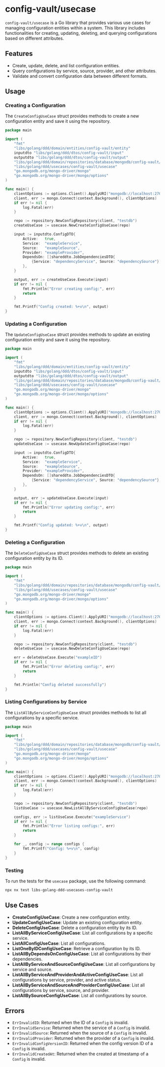 # config-vault/usecase

`config-vault/usecase` is a Go library that provides various use cases for managing configuration entities within a system. This library includes functionalities for creating, updating, deleting, and querying configurations based on different attributes.

## Features

- Create, update, delete, and list configuration entities.
- Query configurations by service, source, provider, and other attributes.
- Validate and convert configuration data between different formats.

## Usage

### Creating a Configuration

The `CreateConfigUseCase` struct provides methods to create a new configuration entity and save it using the repository.

```go
package main

import (
    "fmt"
    "libs/golang/ddd/domain/entities/config-vault/entity"
    inputdto "libs/golang/ddd/dtos/config-vault/input"
    outputdto "libs/golang/ddd/dtos/config-vault/output"
    "libs/golang/ddd/domain/repositories/database/mongodb/config-vault/repository"
    "libs/golang/ddd/usecases/config-vault/usecase"
    "go.mongodb.org/mongo-driver/mongo"
    "go.mongodb.org/mongo-driver/mongo/options"
)

func main() {
    clientOptions := options.Client().ApplyURI("mongodb://localhost:27017")
    client, err := mongo.Connect(context.Background(), clientOptions)
    if err != nil {
        log.Fatal(err)
    }

    repo := repository.NewConfigRepository(client, "testdb")
    createUseCase := usecase.NewCreateConfigUseCase(repo)

    input := inputdto.ConfigDTO{
        Active:   true,
        Service:  "exampleService",
        Source:   "exampleSource",
        Provider: "exampleProvider",
        DependsOn: []shareddto.JobDependenciesDTO{
            {Service: "dependencyService", Source: "dependencySource"},
        },
    }

    output, err := createUseCase.Execute(input)
    if err != nil {
        fmt.Println("Error creating config:", err)
        return
    }

    fmt.Printf("Config created: %+v\n", output)
}
```

### Updating a Configuration

The `UpdateConfigUseCase` struct provides methods to update an existing configuration entity and save it using the repository.

```go
package main

import (
    "fmt"
    "libs/golang/ddd/domain/entities/config-vault/entity"
    inputdto "libs/golang/ddd/dtos/config-vault/input"
    outputdto "libs/golang/ddd/dtos/config-vault/output"
    "libs/golang/ddd/domain/repositories/database/mongodb/config-vault/repository"
    "libs/golang/ddd/usecases/config-vault/usecase"
    "go.mongodb.org/mongo-driver/mongo"
    "go.mongodb.org/mongo-driver/mongo/options"
)

func main() {
    clientOptions := options.Client().ApplyURI("mongodb://localhost:27017")
    client, err := mongo.Connect(context.Background(), clientOptions)
    if err != nil {
        log.Fatal(err)
    }

    repo := repository.NewConfigRepository(client, "testdb")
    updateUseCase := usecase.NewUpdateConfigUseCase(repo)

    input := inputdto.ConfigDTO{
        Active:   true,
        Service:  "exampleService",
        Source:   "exampleSource",
        Provider: "exampleProvider",
        DependsOn: []shareddto.JobDependenciesDTO{
            {Service: "dependencyService", Source: "dependencySource"},
        },
    }

    output, err := updateUseCase.Execute(input)
    if err != nil {
        fmt.Println("Error updating config:", err)
        return
    }

    fmt.Printf("Config updated: %+v\n", output)
}
```

### Deleting a Configuration

The `DeleteConfigUseCase` struct provides methods to delete an existing configuration entity by its ID.

```go
package main

import (
    "fmt"
    "libs/golang/ddd/domain/repositories/database/mongodb/config-vault/repository"
    "libs/golang/ddd/usecases/config-vault/usecase"
    "go.mongodb.org/mongo-driver/mongo"
    "go.mongodb.org/mongo-driver/mongo/options"
)

func main() {
    clientOptions := options.Client().ApplyURI("mongodb://localhost:27017")
    client, err := mongo.Connect(context.Background(), clientOptions)
    if err != nil {
        log.Fatal(err)
    }

    repo := repository.NewConfigRepository(client, "testdb")
    deleteUseCase := usecase.NewDeleteConfigUseCase(repo)

    err = deleteUseCase.Execute("exampleID")
    if err != nil {
        fmt.Println("Error deleting config:", err)
        return
    }

    fmt.Println("Config deleted successfully")
}
```

### Listing Configurations by Service

The `ListAllByServiceConfigUseCase` struct provides methods to list all configurations by a specific service.

```go
package main

import (
    "fmt"
    "libs/golang/ddd/domain/repositories/database/mongodb/config-vault/repository"
    "libs/golang/ddd/usecases/config-vault/usecase"
    "go.mongodb.org/mongo-driver/mongo"
    "go.mongodb.org/mongo-driver/mongo/options"
)

func main() {
    clientOptions := options.Client().ApplyURI("mongodb://localhost:27017")
    client, err := mongo.Connect(context.Background(), clientOptions)
    if err != nil {
        log.Fatal(err)
    }

    repo := repository.NewConfigRepository(client, "testdb")
    listUseCase := usecase.NewListAllByServiceConfigUseCase(repo)

    configs, err := listUseCase.Execute("exampleService")
    if err != nil {
        fmt.Println("Error listing configs:", err)
        return
    }

    for _, config := range configs {
        fmt.Printf("Config: %+v\n", config)
    }
}
```

### Testing

To run the tests for the `usecase` package, use the following command:

```sh
npx nx test libs-golang-ddd-usecases-config-vault
```

## Use Cases

- **CreateConfigUseCase**: Create a new configuration entity.
- **UpdateConfigUseCase**: Update an existing configuration entity.
- **DeleteConfigUseCase**: Delete a configuration entity by its ID.
- **ListAllByServiceConfigUseCase**: List all configurations by a specific service.
- **ListAllConfigUseCase**: List all configurations.
- **ListOneByIDConfigUseCase**: Retrieve a configuration by its ID.
- **ListAllByDependsOnConfigUseCase**: List all configurations by their dependencies.
- **ListAllByServiceAndSourceConfigUseCase**: List all configurations by service and source.
- **ListAllByServiceAndProviderAndActiveConfigUseCase**: List all configurations by service, provider, and active status.
- **ListAllByServiceAndSourceAndProviderConfigUseCase**: List all configurations by service, source, and provider.
- **ListAllBySourceConfigUseCase**: List all configurations by source.

## Errors

- `ErrInvalidID`: Returned when the ID of a `Config` is invalid.
- `ErrInvalidService`: Returned when the service of a `Config` is invalid.
- `ErrInvalidSource`: Returned when the source of a `Config` is invalid.
- `ErrInvalidProvider`: Returned when the provider of a `Config` is invalid.
- `ErrInvalidConfigVersionID`: Returned when the config version ID of a `Config` is invalid.
- `ErrInvalidCreatedAt`: Returned when the created at timestamp of a `Config` is invalid.
